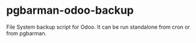 # pgbarman-odoo-backup
File System backup script for Odoo. It can be run standalone from cron or from pgbarman.
